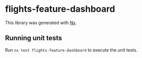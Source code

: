 # flights-feature-dashboard

This library was generated with [Nx](https://nx.dev).

## Running unit tests

Run `nx test flights-feature-dashboard` to execute the unit tests.
